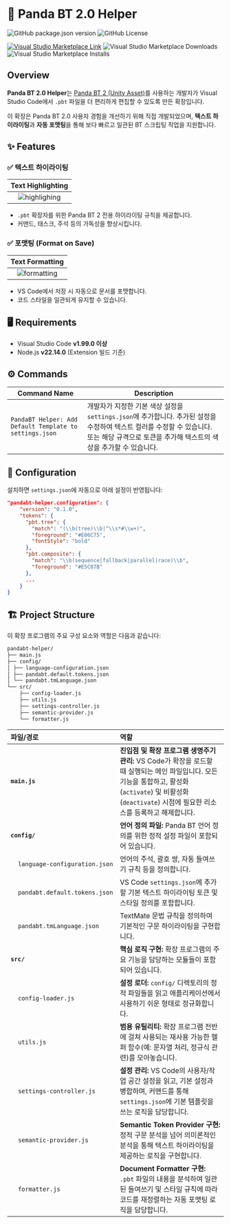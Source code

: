# 🐼 Panda BT 2.0 Helper

![GitHub package.json version](https://img.shields.io/github/package-json/v/ryulurala/vscode-pandabt2-helper?style=for-the-badge)
![GitHub License](https://img.shields.io/github/license/ryulurala/vscode-pandabt2-helper?style=for-the-badge)

[![Visual Studio Marketplace Link](https://img.shields.io/badge/Visual%20Studio%20Marketplace-black?style=for-the-badge&logo=visualstudiocode)](https://marketplace.visualstudio.com/items?itemName=ryulurala.pandabt-helper)
![Visual Studio Marketplace Downloads](https://img.shields.io/visual-studio-marketplace/d/ryulurala.pandabt-helper?style=for-the-badge)
![Visual Studio Marketplace Installs](https://img.shields.io/visual-studio-marketplace/i/ryulurala.pandabt-helper?style=for-the-badge)

## Overview

**Panda BT 2.0 Helper**는 [Panda BT 2 (Unity Asset)](https://assetstore.unity.com/packages/tools/behavior-ai/panda-bt-2-274073)를 사용하는 개발자가 Visual Studio Code에서 `.pbt` 파일을 더 편리하게 편집할 수 있도록 만든 확장입니다.

이 확장은 Panda BT 2.0 사용자 경험을 개선하기 위해 직접 개발되었으며, **텍스트 하이라이팅**과 **자동 포맷팅**을 통해 보다 빠르고 일관된 BT 스크립팅 작업을 지원합니다.

## ✨ Features

### ✅ 텍스트 하이라이팅

|            Text Highlighting            |
| :-------------------------------------: |
| ![highlighing](img/ex-highlighting.gif) |

- `.pbt` 확장자를 위한 Panda BT 2 전용 하이라이팅 규칙을 제공합니다.
- 커맨드, 태스크, 주석 등의 가독성을 향상시킵니다.

### ✅ 포맷팅 (Format on Save)

|           Text Formatting            |
| :----------------------------------: |
| ![formatting](img/ex-formatting.gif) |

- VS Code에서 저장 시 자동으로 문서를 포맷합니다.
- 코드 스타일을 일관되게 유지할 수 있습니다.

## 🖥 Requirements

- Visual Studio Code **v1.99.0 이상**
- Node.js **v22.14.0** (Extension 빌드 기준)

## ⚙ Commands

| Command Name                                            | Description                                                                                                                                                                                  |
| ------------------------------------------------------- | -------------------------------------------------------------------------------------------------------------------------------------------------------------------------------------------- |
| `PandaBT Helper: Add Default Template to settings.json` | 개발자가 지정한 기본 색상 설정을 `settings.json`에 추가합니다. 추가된 설정을 수정하여 텍스트 컬러를 수정할 수 있습니다. 또는 해당 규격으로 토큰을 추가해 텍스트의 색상을 추가할 수 있습니다. |

## 🔧 Configuration

설치하면 `settings.json`에 자동으로 아래 설정이 반영됩니다:

```json
"pandabt-helper.configuration": {
    "version": "0.1.0",
    "tokens": {
      "pbt.tree": {
        "match": "(\\b(tree)\\b|^\\s*#\\w+)",
        "foreground": "#E06C75",
        "fontStyle": "bold"
      },
      "pbt.composite": {
        "match": "\\b(sequence|fallback|parallel|race)\\b",
        "foreground": "#E5C07B"
      },
      ...
    }
}
```

## 🏗 Project Structure

이 확장 프로그램의 주요 구성 요소와 역할은 다음과 같습니다:

```txt
pandabt-helper/
├── main.js
├── config/
│ ├── language-configuration.json
│ ├── pandabt.default.tokens.json
│ └── pandabt.tmLanguage.json
└── src/
    ├── config-loader.js
    ├── utils.js
    ├── settings-controller.js
    ├── semantic-provider.js
    └── formatter.js
```

| 파일/경로                                             | 역할                                                                                                                                                                                                           |
| :---------------------------------------------------- | :------------------------------------------------------------------------------------------------------------------------------------------------------------------------------------------------------------- |
| **`main.js`**                                         | **진입점 및 확장 프로그램 생명주기 관리:** VS Code가 확장을 로드할 때 실행되는 메인 파일입니다. 모든 기능을 통합하고, 활성화(`activate`) 및 비활성화(`deactivate`) 시점에 필요한 리소스를 등록하고 해제합니다. |
| **`config/`**                                         | **언어 정의 파일:** Panda BT 언어 정의를 위한 정적 설정 파일이 포함되어 있습니다.                                                                                                                              |
| &nbsp;&nbsp;&nbsp;&nbsp;`language-configuration.json` | 언어의 주석, 괄호 쌍, 자동 들여쓰기 규칙 등을 정의합니다.                                                                                                                                                      |
| &nbsp;&nbsp;&nbsp;&nbsp;`pandabt.default.tokens.json` | VS Code `settings.json`에 추가할 기본 텍스트 하이라이팅 토큰 및 스타일 정의를 포함합니다.                                                                                                                      |
| &nbsp;&nbsp;&nbsp;&nbsp;`pandabt.tmLanguage.json`     | TextMate 문법 규칙을 정의하여 기본적인 구문 하이라이팅을 구현합니다.                                                                                                                                           |
| **`src/`**                                            | **핵심 로직 구현:** 확장 프로그램의 주요 기능을 담당하는 모듈들이 포함되어 있습니다.                                                                                                                           |
| &nbsp;&nbsp;&nbsp;&nbsp;`config-loader.js`            | **설정 로더:** `config/` 디렉토리의 정적 파일들을 읽고 애플리케이션에서 사용하기 쉬운 형태로 정규화합니다.                                                                                                     |
| &nbsp;&nbsp;&nbsp;&nbsp;`utils.js`                    | **범용 유틸리티:** 확장 프로그램 전반에 걸쳐 사용되는 재사용 가능한 헬퍼 함수(예: 문자열 처리, 정규식 관련)를 모아놓습니다.                                                                                    |
| &nbsp;&nbsp;&nbsp;&nbsp;`settings-controller.js`      | **설정 관리:** VS Code의 사용자/작업 공간 설정을 읽고, 기본 설정과 병합하며, 커맨드를 통해 `settings.json`에 기본 템플릿을 쓰는 로직을 담당합니다.                                                             |
| &nbsp;&nbsp;&nbsp;&nbsp;`semantic-provider.js`        | **Semantic Token Provider 구현:** 정적 구문 분석을 넘어 의미론적인 분석을 통해 텍스트 하이라이팅을 제공하는 로직을 구현합니다.                                                                                 |
| &nbsp;&nbsp;&nbsp;&nbsp;`formatter.js`                | **Document Formatter 구현:** `.pbt` 파일의 내용을 분석하여 일관된 들여쓰기 및 스타일 규칙에 따라 코드를 재정렬하는 자동 포맷팅 로직을 담당합니다.                                                              |
